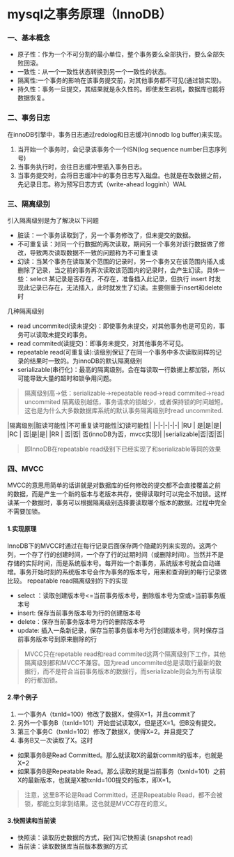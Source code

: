 # mysql之事务原理（InnoDB）


### 一、基本概念
* 原子性：作为一个不可分割的最小单位，整个事务要么全部执行，要么全部失败回滚。
* 一致性：从一个一致性状态转换到另一个一致性的状态。
* 隔离性:一个事务的影响在该事务提交前，对其他事务都不可见(通过锁实现)。
* 持久性：事务一旦提交，其结果就是永久性的。即使发生宕机，数据库也能将数据恢复。



### 二、事务日志
在innoDB引擎中，事务日志通过redolog和日志缓冲(innodb log buffer)来实现。
1. 当开始一个事务时，会记录该事务个一个lSN(log sequence number日志序列号)
2. 当事务执行时，会往日志缓冲里插入事务日志。
3. 当事务提交时，会将日志缓冲中的事务日志写入磁盘。也就是在改数据之前，先记录日志。称为预写日志方式（write-ahead logginh）WAL





### 三、隔离级别

引入隔离级别是为了解决以下问题
* 脏读：一个事务读取到了，另一个事务修改了，但未提交的数据。
* 不可重复读：对同一个行数据的两次读取，期间另一个事务对该行数据做了修改，导致两次读取数据不一致的问题称为不可重复读
* 幻读：当某个事务在读取某个范围的记录时，另一个事务又在该范围内插入或删除了记录，当之前的事务再次读取该范围内的记录时，会产生幻读。具体一些：select 某记录是否存在，不存在，准备插入此记录，但执行 insert 时发现此记录已存在，无法插入，此时就发生了幻读。主要侧重于insert和delete时

几种隔离级别
* read uncommited(读未提交)：即使事务未提交，对其他事务也是可见的，事务可以读取未提交的事务。
* read commited(读提交)：即事务未提交，对其他事务不可见。
* repeatable read(可重复读):该级别保证了在同一个事务中多次读取同样的记录的结果时一致的。为innoDB的默认隔离级别
* serializable(串行化)：最高的隔离级别。会在每读取一行数据上都加锁，所以可能导致大量的超时和锁争用问题。
>隔离级别高->低：serializable->repeatable read->read commited->read uncommited
>隔离级别越低，事务请求的锁越少，或者保持锁的时间越短。这也是为什么大多数数据库系统的默认事务隔离级别时read uncommited.

|隔离级别|脏读可能性|不可重复读可能性|幻读可能性|
|-|-|-|-|-|
|RU	| 是|是|是|
|RC | 否|是|是|
|RR | 否|否| 否(innoDB为否，mvcc实现)|
|serializable|否|否|否|
>即InnoDB在repeatable read级别下已经实现了和serializable等同的效果


### 四、MVCC
MVCC的意思用简单的话讲就是对数据库的任何修改的提交都不会直接覆盖之前的数据，而是产生一个新的版本与老版本共存，使得读取时可以完全不加锁。这样读某一个数据时，事务可以根据隔离级别选择要读取哪个版本的数据。过程中完全不需要加锁。

#### 1.实现原理
InnoDB下的MVCC时通过在每行记录后面保存两个隐藏的列来实现的。这两个列，一个存了行的创建时间，一个存了行的过期时间（或删除时间）。当然并不是存储的实际时间，而是系统版本号。每开始一个新事务，系统版本号就会自动递增。事务开始时刻的系统版本号会作为事务的版本号，用来和查询到的每行记录做比较。
repeatable read隔离级别的下的实现
* select ：读取创建版本号<=当前事务版本号，删除版本号为空或>当前事务版本号
* insert: 保存当前事务版本号为行的创建版本号
* delete：保存当前事务版本号为行的删除版本号
* update: 插入一条新纪录，保存当前事务版本号为行创建版本号，同时保存当前事务版本号到原来删除的行

>MVCC只在repetable read和read commited这两个隔离级别下工作，其他隔离级别都和MVCC不兼容。因为read uncommited总是读取行最新的数据行，而不是符合当前事务版本的数据行，而serializable则会为所有读取的行都加锁。

#### 2.举个例子
1. 一个事务A（txnId=100）修改了数据X，使得X=1，并且commit了
2. 另外一个事务B（txnId=101）开始尝试读取X，但是还X=1。但B没有提交。
3. 第三个事务C（txnId=102）修改了数据X，使得X=2。并且提交了
4. 事务B又一次读取了X。这时
* 如果事务B是Read Committed。那么就读取X的最新commit的版本，也就是X=2
* 如果事务B是Repeatable Read。那么读取的就是当前事务（txnId=101）之前X的最新版本，也就是X被txnId=100提交的版本，即X=1。
>注意，这里B不论是Read Committed，还是Repeatable Read，都不会被锁，都能立刻拿到结果。这也就是MVCC存在的意义。

#### 3.快照读和当前读
* 快照读：读取历史数据的方式，我们叫它快照读 (snapshot read)
* 当前读：读取数据库当前版本数据的方式